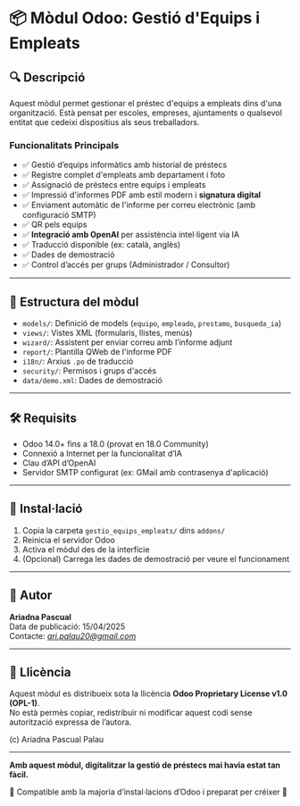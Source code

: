 # 📦 Mòdul Odoo: Gestió d'Equips i Empleats

## 🔍 Descripció

Aquest mòdul permet gestionar el préstec d'equips a empleats dins d'una organització. Està pensat per escoles, empreses, ajuntaments o qualsevol entitat que cedeixi dispositius als seus treballadors.

### Funcionalitats Principals

- ✅ Gestió d’equips informàtics amb historial de préstecs  
- ✅ Registre complet d'empleats amb departament i foto  
- ✅ Assignació de préstecs entre equips i empleats  
- ✅ Impressió d'informes PDF amb estil modern i **signatura digital**  
- ✅ Enviament automàtic de l'informe per correu electrònic (amb configuració SMTP)
- ✅ QR pels equips
- ✅ **Integració amb OpenAI** per assistència intel·ligent via IA  
- ✅ Traducció disponible (ex: català, anglès)  
- ✅ Dades de demostració  
- ✅ Control d’accés per grups (Administrador / Consultor)

---

## 📁 Estructura del mòdul

- `models/`: Definició de models (`equipo`, `empleado`, `prestamo`, `busqueda_ia`)
- `views/`: Vistes XML (formularis, llistes, menús)
- `wizard/`: Assistent per enviar correu amb l’informe adjunt
- `report/`: Plantilla QWeb de l'informe PDF
- `i18n/`: Arxius `.po` de traducció
- `security/`: Permisos i grups d'accés
- `data/demo.xml`: Dades de demostració

---

## 🛠️ Requisits

- Odoo 14.0+ fins a 18.0 (provat en 18.0 Community)
- Connexió a Internet per la funcionalitat d’IA
- Clau d’API d’OpenAI
- Servidor SMTP configurat (ex: GMail amb contrasenya d'aplicació)

---

## 🚀 Instal·lació

1. Copia la carpeta `gestio_equips_empleats/` dins `addons/`
2. Reinicia el servidor Odoo
3. Activa el mòdul des de la interfície
4. (Opcional) Carrega les dades de demostració per veure el funcionament

---

## 💬 Autor

**Ariadna Pascual**  
Data de publicació: 15/04/2025  
Contacte: *ari.palau20@gmail.com*

---

## 📄 Llicència

Aquest mòdul es distribueix sota la llicència **Odoo Proprietary License v1.0 (OPL-1)**.  
No està permès copiar, redistribuir ni modificar aquest codi sense autorització expressa de l’autora.

(c) Ariadna Pascual Palau

---

**Amb aquest mòdul, digitalitzar la gestió de préstecs mai havia estat tan fàcil.**

🎯 Compatible amb la majoria d’instal·lacions d’Odoo i preparat per créixer 🚀
